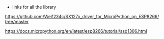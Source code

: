 * links for all the library

https://github.com/Wei1234c/SX127x_driver_for_MicroPython_on_ESP8266/tree/master

https://docs.micropython.org/en/latest/esp8266/tutorial/ssd1306.html
